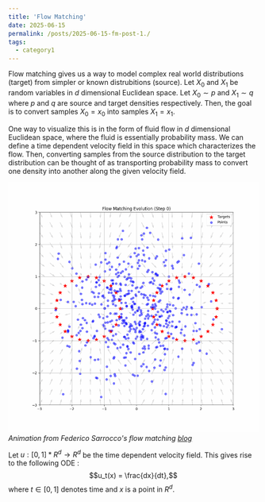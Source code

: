 ```yaml
---
title: 'Flow Matching'
date: 2025-06-15
permalink: /posts/2025-06-15-fm-post-1./
tags:
  - category1
---
```


Flow matching gives us a way to model complex real world distributions (target) from simpler or known distrubitions (source). Let $X_0$ and $X_1$ be random variables in $d$ dimensional Euclidean space. Let $X_0 \sim p$ and $X_1 \sim q$ where $p$ and $q$ are source and target densities respectively. Then, the goal is to convert samples $X_0 = x_0$ into samples $X_1 = x_1$. 

One way to visualize this is in the form of fluid flow in $d$ dimensional Euclidean space, where the fluid is essentially probability mass. We can define a time dependent velocity field in this space which characterizes the flow. Then, converting samples from the source distribution to the target distribution can be thought of as transporting probability mass to convert one density into another along the given velocity field. 

![Flow Matching visualization where fluid "particles" "flow" from one distrubution to another](/images/flow_matching.gif)
*Animation from Federico Sarrocco's flow matching [blog](https://federicosarrocco.com/blog/flow-matching)*

Let $u : [0,1] * R^d \rightarrow R^d$ be the time dependent velocity field. This gives rise to the following ODE : $$u_t(x) = \frac{dx}{dt},$$ where $t \in [0,1]$ denotes time and $x$ is a point in $R^d$. 